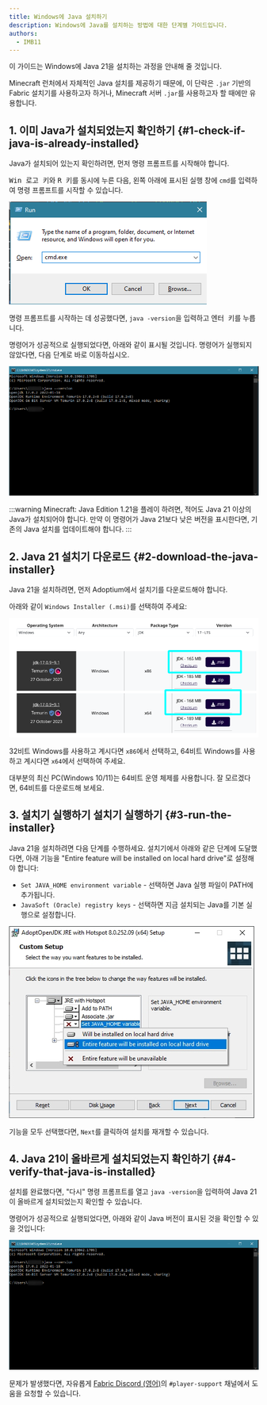 ```yaml
---
title: Windows에 Java 설치하기
description: Windows에 Java를 설치하는 방법에 대한 단계별 가이드입니다.
authors:
  - IMB11
---
```


이 가이드는 Windows에 Java 21을 설치하는 과정을 안내해 줄 것입니다.

Minecraft 런처에서 자체적인 Java 설치를 제공하기 때문에, 이 단락은 `.jar` 기반의 Fabric 설치기를 사용하고자 하거나, Minecraft 서버 `.jar`를 사용하고자 할 때에만 유용합니다.

## 1. 이미 Java가 설치되었는지 확인하기 {#1-check-if-java-is-already-installed}

Java가 설치되어 있는지 확인하려면, 먼저 명령 프롬프트를 시작해야 합니다.

<kbd>Win 로고 키</kbd>와 <kbd>R 키</kbd>를 동시에 누른 다음, 왼쪽 아래에 표시된 실행 창에 `cmd`를 입력하여 명령 프롬프트를 시작할 수 있습니다.

![입력란에 "cmd.exe"가 입력된 Windows 실행 다이얼로그](/assets/players/installing-java/windows-run-dialog.png)

명령 프롬프트를 시작하는 데 성공했다면, `java -version`을 입력하고 <kbd>엔터 키</kbd>를 누릅니다.

명령어가 성공적으로 실행되었다면, 아래와 같이 표시될 것입니다. 명령어가 실행되지 않았다면, 다음 단계로 바로 이동하십시오.

!["java -version"이 입력된 명령 프롬프트](/assets/players/installing-java/windows-java-version.png)

:::warning
Minecraft: Java Edition 1.21을 플레이 하려면, 적어도 Java 21 이상의 Java가 설치되어야 합니다. 만약 이 명령어가 Java 21보다 낮은 버전을 표시한다면, 기존의 Java 설치를 업데이트해야 합니다.
:::

## 2. Java 21 설치기 다운로드 {#2-download-the-java-installer}

Java 21을 설치하려면, 먼저 Adoptium에서 설치기를 다운로드해야 합니다.

아래와 같이 `Windows Installer (.msi)`를 선택하여 주세요:

!["Windows Installer (.msi)" 선택이 강조된 Adoptium 다운로드 페이지](/assets/players/installing-java/windows-download-java.png)

32비트 Windows를 사용하고 계시다면 `x86`에서 선택하고, 64비트 Windows를 사용하고 계시다면 `x64`에서 선택하여 주세요.

대부분의 최신 PC(Windows 10/11)는 64비트 운영 체제를 사용합니다. 잘 모르겠다면, 64비트를 다운로드해 보세요.

## 3. 설치기 실행하기 설치기 실행하기 {#3-run-the-installer}

Java 21을 설치하려면 다음 단계를 수행하세요. 설치기에서 아래와 같은 단계에 도달했다면, 아래 기능을 "Entire feature will be installed on local hard drive"로 설정해야 합니다:

- `Set JAVA_HOME environment variable` - 선택하면 Java 실행 파일이 PATH에 추가됩니다.
- `JavaSoft (Oracle) registry keys` - 선택하면 지금 설치되는 Java를 기본 실행으로 설정합니다.

!["Set JAVA\_HOME variable" 기능이 강조 표시된 Java 21 설치기](/assets/players/installing-java/windows-wizard-screenshot.png)

기능을 모두 선택했다면, `Next`를 클릭하여 설치를 재개할 수 있습니다.

## 4. Java 21이 올바르게 설치되었는지 확인하기 {#4-verify-that-java-is-installed}

설치를 완료했다면, "다시" 명령 프롬프트를 열고 `java -version`을 입력하여 Java 21이 올바르게 설치되었는지 확인할 수 있습니다.

명령어가 성공적으로 실행되었다면, 아래와 같이 Java 버전이 표시된 것을 확인할 수 있을 것입니다:

!["java -version"이 입력된 명령 프롬프트](/assets/players/installing-java/windows-java-version.png)

문제가 발생했다면, 자유롭게 [Fabric Discord (영어)](https://discord.gg/v6v4pMv)의 `#player-support` 채널에서 도움을 요청할 수 있습니다.
